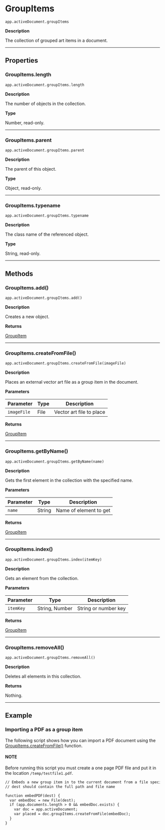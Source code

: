 # GroupItems

`app.activeDocument.groupItems`

**Description**

The collection of grouped art items in a document.

---

## Properties

### GroupItems.length

`app.activeDocument.groupItems.length`

**Description**

The number of objects in the collection.

**Type**

Number, read-only.

---

### GroupItems.parent

`app.activeDocument.groupItems.parent`

**Description**

The parent of this object.

**Type**

Object, read-only.

---

### GroupItems.typename

`app.activeDocument.groupItems.typename`

**Description**

The class name of the referenced object.

**Type**

String, read-only.

---

## Methods

### GroupItems.add()

`app.activeDocument.groupItems.add()`

**Description**

Creates a new object.

**Returns**

[GroupItem](GroupItem.md#jsobjref-groupitem)

---

### GroupItems.createFromFile()

`app.activeDocument.groupItems.createFromFile(imageFile)`

**Description**

Places an external vector art file as a group item in the document.

**Parameters**

| Parameter   | Type   | Description              |
|-------------|--------|--------------------------|
| `imageFile` | File   | Vector art file to place |

**Returns**

[GroupItem](GroupItem.md#jsobjref-groupitem)

---

### GroupItems.getByName()

`app.activeDocument.groupItems.getByName(name)`

**Description**

Gets the first element in the collection with the specified name.

**Parameters**

| Parameter   | Type   | Description            |
|-------------|--------|------------------------|
| `name`      | String | Name of element to get |

**Returns**

[GroupItem](GroupItem.md#jsobjref-groupitem)

---

### GroupItems.index()

`app.activeDocument.groupItems.index(itemKey)`

**Description**

Gets an element from the collection.

**Parameters**

| Parameter   | Type           | Description          |
|-------------|----------------|----------------------|
| `itemKey`   | String, Number | String or number key |

**Returns**

[GroupItem](GroupItem.md#jsobjref-groupitem)

---

### GroupItems.removeAll()

`app.activeDocument.groupItems.removeAll()`

**Description**

Deletes all elements in this collection.

**Returns**

Nothing.

---

## Example

### Importing a PDF as a group item

The following script shows how you can import a PDF document using the [GroupItems.createFromFile()](#jsobjref-groupitems-createfromfile) function.

#### NOTE
Before running this script you must create a one page PDF file and put it in the location `/temp/testfile1.pdf`.

```default
// Embeds a new group item in to the current document from a file specified by dest
// dest should contain the full path and file name

function embedPDF(dest) {
  var embedDoc = new File(dest);
  if (app.documents.length > 0 && embedDoc.exists) {
    var doc = app.activeDocument;
    var placed = doc.groupItems.createFromFile(embedDoc);
  }
}
```
